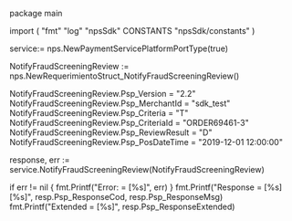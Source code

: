 package main

import (
        "fmt"
        "log"
        "npsSdk"
        CONSTANTS "npsSdk/constants"
)

service:= nps.NewPaymentServicePlatformPortType(true)

NotifyFraudScreeningReview := nps.NewRequerimientoStruct_NotifyFraudScreeningReview()

NotifyFraudScreeningReview.Psp_Version = "2.2"
NotifyFraudScreeningReview.Psp_MerchantId = "sdk_test"
NotifyFraudScreeningReview.Psp_Criteria = "T"
NotifyFraudScreeningReview.Psp_CriteriaId = "ORDER69461-3"
NotifyFraudScreeningReview.Psp_ReviewResult = "D"
NotifyFraudScreeningReview.Psp_PosDateTime = "2019-12-01 12:00:00"

response, err := service.NotifyFraudScreeningReview(NotifyFraudScreeningReview)

if err != nil {
    fmt.Printf("Error: = [%s]", err)
}
fmt.Printf("Response = [%s] [%s]", resp.Psp_ResponseCod, resp.Psp_ResponseMsg)
fmt.Printf("Extended = [%s]", resp.Psp_ResponseExtended)



